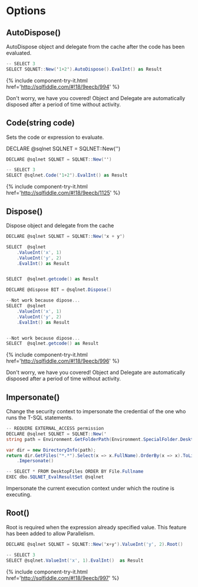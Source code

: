 # Options

## AutoDispose()

AutoDispose object and delegate from the cache after the code has been evaluated.


```csharp
-- SELECT 3
SELECT SQLNET::New('1+2').AutoDispose().EvalInt() as Result

```
{% include component-try-it.html href='http://sqlfiddle.com/#!18/9eecb/994' %}

Don't worry, we have you covered! Object and Delegate are automatically disposed after a period of time without activity.

## Code(string code)

Sets the code or expression to evaluate.

DECLARE @sqlnet SQLNET = SQLNET::New('')


```csharp
DECLARE @sqlnet SQLNET = SQLNET::New('')

-- SELECT 3
SELECT @sqlnet.Code('1+2').EvalInt() as Result

```
{% include component-try-it.html href='http://sqlfiddle.com/#!18/9eecb/1125' %}

## Dispose()

Dispose object and delegate from the cache


```csharp
DECLARE @sqlnet SQLNET = SQLNET::New('x + y')

SELECT  @sqlnet
    .ValueInt('x', 1)
    .ValueInt('y', 2)
    .EvalInt() as Result


SELECT  @sqlnet.getcode() as Result

DECLARE @dispose BIT = @sqlnet.Dispose()

--Not work because dipose...
SELECT  @sqlnet
    .ValueInt('x', 1)
    .ValueInt('y', 2)
    .EvalInt() as Result


--Not work because dipose...
SELECT  @sqlnet.getcode() as Result
```
{% include component-try-it.html href='http://sqlfiddle.com/#!18/9eecb/996' %}

Don't worry, we have you covered! Object and Delegate are automatically disposed after a period of time without activity.

## Impersonate()

Change the security context to impersonate the credential of the one who runs the T-SQL statements.


```csharp
-- REQUIRE EXTERNAL_ACCESS permission
DECLARE @sqlnet SQLNET = SQLNET::New('
string path = Environment.GetFolderPath(Environment.SpecialFolder.Desktop);

var dir = new DirectoryInfo(path);
return dir.GetFiles("*.*").Select(x => x.FullName).OrderBy(x => x).ToList();')
    .Impersonate()

-- SELECT * FROM DesktopFiles ORDER BY File.Fullname
EXEC dbo.SQLNET_EvalResultSet @sqlnet

```


Impersonate the current execution context under which the routine is executing.

## Root()

Root is required when the expression already specified value. This feature has been added to allow Parallelism.


```csharp
DECLARE @sqlnet SQLNET = SQLNET::New('x+y').ValueInt('y', 2).Root()

-- SELECT 3
SELECT @sqlnet.ValueInt('x', 1).EvalInt()  as Result

```
{% include component-try-it.html href='http://sqlfiddle.com/#!18/9eecb/997' %}

